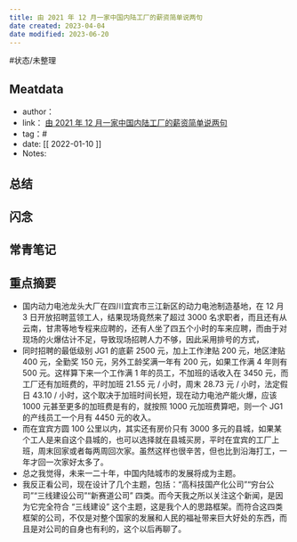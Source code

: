 ```yaml
---
title: 由 2021 年 12 月一家中国内陆工厂的薪资简单说两句
date created: 2023-04-04
date modified: 2023-06-20
---
```


#状态/未整理

## Meatdata

- author：
- link： [由 2021 年 12 月一家中国内陆工厂的薪资简单说两句](https://zhuanlan.zhihu.com/p/442111383)
- tag：#
- date: [[ 2022-01-10  ]]
- Notes:

## 总结

## 闪念

## 常青笔记

## 重点摘要

- 国内动力电池龙头大厂在四川宜宾市三江新区的动力电池制造基地，在 12 月 3 日开放招聘蓝领工人，结果现场竟然来了超过 3000 名求职者，而且还有从云南，甘肃等地专程来应聘的，还有人坐了四五个小时的车来应聘，而由于对现场的火爆估计不足，导致现场招聘人力不够，因此采用排号的方式，
- 同时招聘的最低级别 JG1 的底薪 2500 元，加上工作津贴 200 元，地区津贴 400 元，全勤奖 150 元，另外工龄奖满一年有 200 元，如果工作满 4 年则有 500 元。这样算下来一个工作满 1 年的员工，不加班的话收入在 3450 元，而工厂还有加班费的，平时加班 21.55 元 / 小时，周末 28.73 元 / 小时，法定假日 43.10 / 小时，这个取决于加班时间长短，现在动力电池产能火爆，应该 1000 元甚至更多的加班费是有的，就按照 1000 元加班费算吧，则一个 JG1 的产线员工一个月有 4450 元的收入。
- 而在宜宾方圆 100 公里以内，其实还有房价只有 3000 多元的县城，如果某个工人是来自这个县城的，也可以选择就在县城买房，平时在宜宾的工厂上班，周末回家或者每两周回次家。虽然这样也很辛苦，但也比到沿海打工，一年才回一次家好太多了。
- 总之我觉得，未来一二十年，中国内陆城市的发展将成为主题。
- 我反正看公司，现在设计了几个主题，包括：“高科技国产化公司”“穷台公司”“三线建设公司”“新赛道公司” 四类。而今天我之所以关注这个新闻，是因为它完全符合 “三线建设” 这个主题，这是我个人的思路框架。而符合这四类框架的公司，不仅是对整个国家的发展和人民的福祉带来巨大好处的东西，而且是对公司的自身也有利的，这个以后再聊了。
